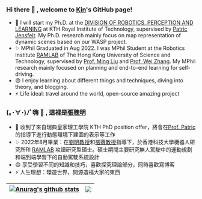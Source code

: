 ### Hi there 👋 , welcome to [Kin](https://kin-zhang.github.io/)'s GitHub page!
- 🌱 I will start my Ph.D. at the [DIVISION OF ROBOTICS, PERCEPTION AND LEARNING](https://www.kth.se/is/rpl/division-of-robotics-perception-and-learning) at KTH Royal Institute of Technology, supervised by [Patric Jensfelt](https://www.kth.se/profile/patric). My Ph.D. research mainly focus on map representation of dynamic scenes based on our WASP project.
- ✨ MPhil Graduated in Aug 2022. I was MPhil Student at the Robotics Institute [RAMLAB](https://www.ram-lab.com/) of The Hong Kong University of Science and Technology, supervised by [Prof. Ming Liu](https://facultyprofiles.hkust.edu.hk/profiles.php?profile=ming-liu-eelium) and [Prof. Wei Zhang](https://ece.hkust.edu.hk/eeweiz). My MPhil research mainly focused on planning and end-to-end learning for self-driving.
- 😄 I enjoy learning about different things and techniques, diving into theory, and blogging. 
- ⚡ Life ideal: travel around the world, open-source amazing project




### (｡･∀･)ﾉﾞ嗨 👋 , 這裡是[張聰明](https://kin-zhang.github.io/)
- 🌱 收到了來自瑞典皇家理工學院 KTH PhD position offer，將會在[Prof. Patric](https://www.kth.se/profile/patric)的指導下進行動態環境下建圖的表示等工作
- ✨ 2022年8月畢業：在[劉明教授](https://facultyprofiles.hkust.edu.hk/profiles.php?profile=ming-liu-eelium)和[張薇教授](https://ece.hkust.edu.hk/eeweiz)指導下，於香港科技大學機器人研究所RI [RAMLAB](https://www.ram-lab.com/) 攻讀研究型碩士。碩士期間主要研究無人駕駛中的運動規劃和端到端學習下的自動駕駛系統設計
- 😄 享受學習不同的知識和技巧，喜歡探究理論部分，同時喜歡寫博客
- ⚡ 人生理想：環遊世界，開源造福大家的東西

| <a href="https://github.com/anuraghazra/github-readme-stats"><img align="center" src="https://github-readme-stats.vercel.app/api?username=kin-zhang&show_icons=true&include_all_commits=true&theme=buefy&hide_border=true" alt="Anurag's github stats" /></a> | <a href="https://github.com/anuraghazra/github-readme-stats"><img align="center" src="https://github-readme-stats.vercel.app/api/top-langs/?username=kin-zhang&layout=compact&theme=buefy&hide_border=true" /></a> |
| ------------------------------------------------------------ | ------------------------------------------------------------ |

<!---
![Top Langs](https://github-readme-stats.vercel.app/api/top-langs/?username=kin-zhang&layout=compact)
![kin's GitHub stats](https://github-readme-stats.vercel.app/api?username=kin-zhang&count_private=true&show_icons=true&theme=dracula)
---!>
